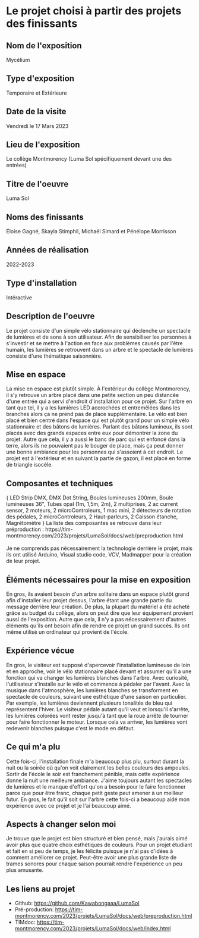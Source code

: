 # Le projet choisi à partir des projets des finissants

<h2>Nom de l'exposition</h2>
Mycélium

<h2>Type d'exposition</h2>
Temporaire et Extérieure 

<h2>Date de la visite</h2>
Vendredi le 17 Mars 2023 

<h2>Lieu de l'exposition</h2>
Le collège Montmorency (Luma Sol spécifiquement devant une des entrées)

<h2>Titre de l'oeuvre</h2>
Luma Sol

<h2>Noms des finissants</h2>
Éloise Gagné, Skayla Stimphil, Michaël Simard et Pénélope Morrisson

<h2>Années de réalisation</h2>
2022-2023

<h2>Type d'installation</h2>
Intéractive

<h2>Description de l'oeuvre</h2>
Le projet consiste d'un simple vélo stationnaire qui déclenche un spectacle de lumières et de sons à son utilisateur. Afin de sensibiliser les personnes à s'investir et se mettre à l'action en face aux problèmes causés par l'être humain, les lumières se retrouvent dans un arbre et le spectacle de lumières consiste d'une thématique saisonnière. 

<h2>Mise en espace</h2>
La mise en espace est plutôt simple. À l'extérieur du collège Montmorency, il s'y retrouve un arbre placé dans une petite section un peu distancée d'une entrée qui a servi d'endroit d'installation pour ce projet. Sur l'arbre en tant que tel, il y a les lumières LED accrochées et entremêlées dans les branches alors ça ne prend pas de place supplémentaire. Le vélo est bien placé et bien centré dans l'espace qui est plutôt grand pour un simple vélo stationnaire et des bâtons de lumières. Parlant des bâtons lumineux, ils sont placés avec des grands espaces entre eux pour démontrer la zone du projet. Autre que cela, il y a aussi le banc de parc qui est enfoncé dans la terre, alors ils ne pouvaient pas le bouger de place, mais ça peut donner une bonne ambiance pour les personnes qui s'assoient à cet endroit. Le projet est à l'extérieur et en suivant la partie de gazon, il est placé en forme de triangle isocèle.  

<h2>Composantes et techniques</h2>
{ LED Strip DMX, DMX Dot String, Boules lumineuses 200mm, Boule lumineuses 36", Tubes opal (1m, 1,5m, 2m), 2 multiprises, 2 ac current sensor, 2 moteurs, 2 microControleurs, 1 mac mini, 2 détecteurs de rotation des pédales, 2 microControleurs, 2 Haut-parleurs, 2 Caisson étanche, Magrétomètre } La liste des composantes se retrouve dans leur préproduction : https://tim-montmorency.com/2023/projets/LumaSol/docs/web/preproduction.html
<br/>
<br/>
Je ne comprends pas nécessairement la technologie derrière le projet, mais ils ont utilisé Arduino, Visual studio code, VCV, Madmapper pour la création de leur projet.

<h2>Éléments nécessaires pour la mise en exposition</h2>
En gros, ils avaient besoin d'un arbre solitaire dans un espace plutôt grand afin d'installer leur projet dessus, l'arbre étant une grande partie du message derrière leur création. De plus, la plupart du matériel a été acheté grâce au budget du collège, alors on peut dire que leur équipement provient aussi de l'exposition. Autre que cela, il n'y a pas nécessairement d'autres éléments qu'ils ont besoin afin de rendre ce projet un grand succès. Ils ont même utilisé un ordinateur qui provient de l'école. 

<h2>Expérience vécue</h2>
En gros, le visiteur est supposé d'apercevoir l'installation lumineuse de loin et en approche, voir le vélo stationnaire placé devant et assumer qu'il a une fonction qui va changer les lumières blanches dans l'arbre. Avec curiosité, l'utilisateur s'installe sur le vélo et commence à pédaler par l'avant. Avec la musique dans l'atmosphère, les lumières blanches se transforment en spectacle de couleurs, suivant une esthétique d'une saison en particulier. Par exemple, les lumières deviennent plusieurs tonalités de bleu qui représentent l'hiver. Le visiteur pédale autant qu'il veut et lorsqu'il s'arrête, les lumières colorées vont rester jusqu'à tant que la roue arrête de tourner pour faire fonctionner le moteur. Lorsque cela va arriver, les lumières vont redevenir blanches puisque c'est le mode en défaut.

<h2>Ce qui m'a plu</h2>
Cette fois-ci, l'installation finale m'a beaucoup plus plu, surtout durant la nuit ou la soirée où qu'on voit clairement les belles couleurs des ampoules. Sortir de l'école le soir est franchement pénible, mais cette expérience donne la nuit une meilleure ambiance. J'aime toujours autant les spectacles de lumières et le manque d'effort qu'on a besoin pour le faire fonctionner parce que pour être franc, chaque petit geste peut amener à un meilleur futur. En gros, le fait qu'il soit sur l'arbre cette fois-ci a beaucoup aidé mon expérience avec ce projet et je l'ai beaucoup aimé.

<h2>Aspects à changer selon moi</h2>
Je trouve que le projet est bien structuré et bien pensé, mais j'aurais aimé avoir plus que quatre choix esthétiques de couleurs. Pour un projet étudiant et fait en si peu de temps, je les félicite puisque je n'ai pas d'idées à comment améliorer ce projet. Peut-être avoir une plus grande liste de trames sonores pour chaque saison pourrait rendre l'expérience un peu plus amusante.

<h2>Les liens au projet</h2>

- Github: https://github.com/Kawabongaaa/LumaSol
- Pré-production: https://tim-montmorency.com/2023/projets/LumaSol/docs/web/preproduction.html
- TIMdoc: https://tim-montmorency.com/2023/projets/LumaSol/docs/web/index.html
